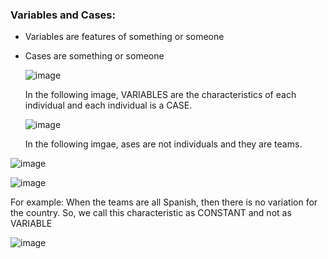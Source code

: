 ### Variables and Cases:

- Variables are features of something or someone

- Cases are something or someone

  ![image](https://github.com/user-attachments/assets/308a6159-d720-4d9a-898b-740ec2800447)

  In the following image, VARIABLES are the characteristics of each individual and each individual is a CASE.

  ![image](https://github.com/user-attachments/assets/b11629b2-cb3c-4cb3-a39e-b34a0d1a4e68)

  In the following imgae, ases are not individuals and they are teams.

 ![image](https://github.com/user-attachments/assets/5dbbc1b1-9859-40c0-865c-991189438706)

![image](https://github.com/user-attachments/assets/9f5a3f29-a825-4174-a65f-c2b7aaeb83ee)

For example: When the teams are all Spanish, then there is no variation for the country. So, we call this characteristic as CONSTANT and not as VARIABLE

![image](https://github.com/user-attachments/assets/41444bf4-dc1d-401e-9c88-5cc286c7293a)
